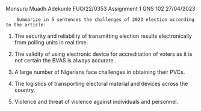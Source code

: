 Monsuru Muadh Adekunle
FUO/22/0353
Assignment 1
GNS 102 
27/04/2023


		Summarize in 5 sentences the challenges of 2023 election according to the article:

1.  The security and reliability of transmitting election results electronically from polling units in real time.

2.  The validity of using  electronic device for accreditation of voters as it is not certain the BVAS is always accurate .
 
3. A large number of Nigerians face challenges in obtaining their PVCs.

4.  The logistics of transporting electoral material and devices across the country.

5.  Violence and threat of violence against individuals and personnel.
